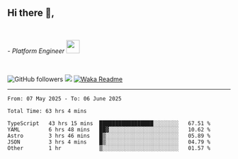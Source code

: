 <h2>Hi there  👋,</h2> </br>

<p><em>- Platform Engineer <img src="https://media.giphy.com/media/WUlplcMpOCEmTGBtBW/giphy.gif" width="30"> 
</em></p></br>


<!--[![Linkedin: prandogabriel](https://img.shields.io/badge/-prandogabriel-blue?style=flat-square&logo=Linkedin&logoColor=white&link=https://www.linkedin.com/in/prandogabriel/)](https://www.linkedin.com/in/prandogabriel)-->
![GitHub followers](https://img.shields.io/github/followers/prandogabriel?label=Follow&style=social)
![](https://komarev.com/ghpvc/?username=prandogabriel)
[![Waka Readme](https://github.com/prandogabriel/prandogabriel/actions/workflows/update-stats.yml.yml/badge.svg)](https://github.com/prandogabriel/prandogabriel/actions/workflows/update-stats.yml.yml)

---

<!--START_SECTION:waka-->

```golang
From: 07 May 2025 - To: 06 June 2025

Total Time: 63 hrs 4 mins

TypeScript   43 hrs 15 mins  █████████████████░░░░░░░░   67.51 %
YAML         6 hrs 48 mins   ██▓░░░░░░░░░░░░░░░░░░░░░░   10.62 %
Astro        3 hrs 46 mins   █▒░░░░░░░░░░░░░░░░░░░░░░░   05.89 %
JSON         3 hrs 4 mins    █▒░░░░░░░░░░░░░░░░░░░░░░░   04.79 %
Other        1 hr            ▒░░░░░░░░░░░░░░░░░░░░░░░░   01.57 %
```

<!--END_SECTION:waka-->
